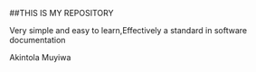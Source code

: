 ##THIS IS MY REPOSITORY

Very simple and easy to learn,Effectively a standard in software documentation


Akintola Muyiwa
